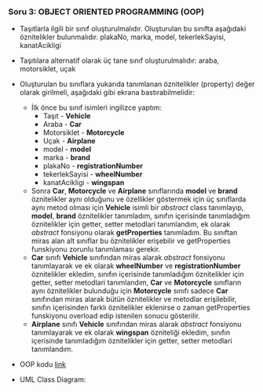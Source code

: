 ### Soru 3: OBJECT ORIENTED PROGRAMMING (OOP)

- Taşıtlarla ilgili bir sınıf oluşturulmalıdır. Oluşturulan bu sınıfta aşağıdaki öznitelikler bulunmalıdır. plakaNo, marka, model, tekerlekSayisi, kanatAcikligi
- Taşıtılara alternatif olarak üç tane sınıf oluşturulmalıdır: araba, motorsiklet, uçak
- Oluşturulan bu sınıflara yukarıda tanımlanan öznitelikler (property) değer olarak girilmeli, aşağıdaki gibi ekrana bastırabilmelidir:

    -   İlk önce bu sınıf isimleri ingilizce yaptım: 
        - Taşıt - **Vehicle**
        - Araba - **Car**
        - Motorsiklet - **Motorcycle**
        - Uçak - **Airplane**
        - model - **model**
        - marka - **brand**
        - plakaNo - **registrationNumber**
        - tekerlekSayisi - **wheelNumber**
        - kanatAcikligi - **wingspan**
    - Sonra **Car**,  **Motorcycle** ve **Airplane** sınıflarında **model** ve **brand** öznitelikler aynı olduğunu ve özellikler göstermek için üç sınıflarda aynı metod olması için **Vehicle** isimli bir *abstract* class tanımlayıp, **model**, **brand** öznitelikler tanımladım, sınıfın içerisinde tanımladığım öznitelikler için getter, setter metodlari tanımlandım, ek olarak *abstract* fonsiyonu olarak  **getProperties** tanımladım. Bu sınıftan miras alan alt sınıflar bu öznitelikler erişebilir ve getProperties funskiyonu zorunlu tanımlaması gerekir.
    - **Car** sınıfı **Vehicle** sınıfından miras alarak *abstract* fonsiyonu tanımlayarak ve ek olarak **wheelNumber** ve **registrationNumber** öznitelikler ekledim,  sınıfın içerisinde tanımladığım öznitelikler için getter, setter metodlari tanımlandım, **Car** ve **Motorcycle** sınıfların aynı öznitelikler bulunduğu için **Motorcycle** sınıfı sadece **Car** sınıfından miras alarak bütün öznitelikler ve metodlar erişilebilir, sınıfın içerisinden farklı öznitelikler eklenirse o zaman getProperties funskiyonu overload edip istenilen sonucu gösterilir.
    - **Airplane** sınıfı **Vehicle** sınıfından miras alarak *abstract* fonsiyonu tanımlayarak ve ek olarak **wingspan** özniteliği ekledim,  sınıfın içerisinde tanımladığım öznitelikler için getter, setter metodlari tanımlandım.

- OOP kodu <a href="">link</a>
- UML Class Diagram:

<img src="" />